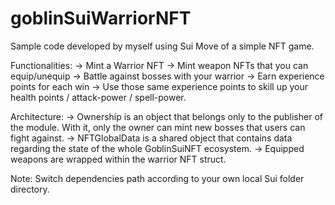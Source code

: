 # goblinSuiWarriorNFT

Sample code developed by myself using Sui Move of a simple NFT game.

Functionalities:
-> Mint a Warrior NFT
-> Mint weapon NFTs that you can equip/unequip
-> Battle against bosses with your warrior
-> Earn experience points for each win
-> Use those same experience points to skill up your health points / attack-power / spell-power.

Architecture:
-> Ownership is an object that belongs only to the publisher of the module. With it, only the owner can mint new bosses that users can fight against.
-> NFTGlobalData is a shared object that contains data regarding the state of the whole GoblinSuiNFT ecosystem.
-> Equipped weapons are wrapped within the warrior NFT struct.

Note: Switch dependencies path according to your own local Sui folder directory.

